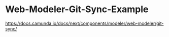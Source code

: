 # Web-Modeler-Git-Sync-Example

https://docs.camunda.io/docs/next/components/modeler/web-modeler/git-sync/
